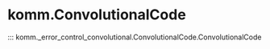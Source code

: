 # komm.ConvolutionalCode

::: komm._error_control_convolutional.ConvolutionalCode.ConvolutionalCode
